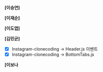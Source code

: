 **[이승연]**

**[이재순]**

**[이도엽]**

**[김민균]**

- [x]  Instagram-clonecoding → Header.js 이벤트
- [x]  Instagram-clonecoding → BottomTabs.js

**[이보나**

